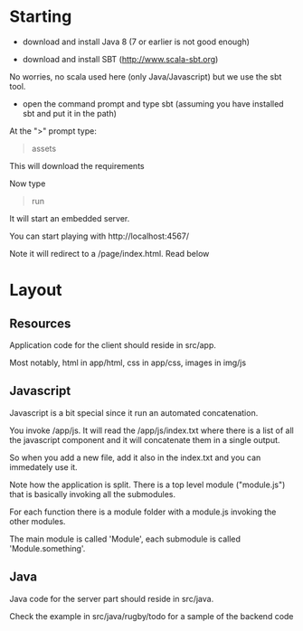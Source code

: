 # Starting

- download and install Java 8 (7 or earlier is not good enough)

- download and install SBT (http://www.scala-sbt.org)

No worries, no scala used here (only Java/Javascript) but we use the sbt tool.

- open the command prompt and type sbt (assuming you have installed sbt and put it in the path)

At the ">" prompt type: 

> assets

This will download the requirements

Now type

> run

It will start an embedded server.

You can start playing with http://localhost:4567/ 

Note it will redirect to a /page/index.html. Read below

# Layout

## Resources
Application code for the client should reside in src/app. 

Most notably, html in app/html, css in app/css, images in img/js

## Javascript

Javascript is a bit special since it run an automated concatenation.

You invoke /app/js. It will read the /app/js/index.txt where there is a list of all the javascript component 
and it will concatenate them in a single output.

So when you add a new file, add it also in the index.txt and you can immedately use it.

Note how the application is split. There is a top level module ("module.js") that is basically invoking all the submodules.

For each function there is a module folder with a module.js invoking the other modules.

The main module is called 'Module', each submodule is called 'Module.something'.


## Java

Java code for the server part should reside in src/java.

Check the example in src/java/rugby/todo for a sample of the backend code

